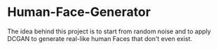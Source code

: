 # Human-Face-Generator
The idea behind this project is to start from random noise and to apply DCGAN to generate real-like human Faces that don't
even exist.
